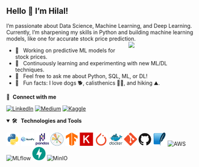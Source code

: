 ## Hello 👋 I’m Hilal!
I’m passionate about Data Science, Machine Learning, and Deep Learning. Currently, I’m sharpening my skills in Python and building machine learning models, like one for accurate stock price prediction.
<img align="right" src="https://media1.giphy.com/media/13HgwGsXF0aiGY/giphy.gif" width="180"/>
- 🔭 &nbsp; Working on predictive ML models for stock prices.
- 🌱 &nbsp; Continuously learning and experimenting with new ML/DL techniques.
- 💬 &nbsp; Feel free to ask me about Python, SQL, ML, or DL!
- 🌟 &nbsp; Fun facts: I love dogs 🐕, calisthenics 🤸🏽, and hiking ⛰️.
  
🔗 &nbsp;**Connect with me**  
<p align="left"> <a href="https://www.linkedin.com/in/hilal-alpak-98173b130/" target="_blank"><img src="https://raw.githubusercontent.com/rahuldkjain/github-profile-readme-generator/master/src/images/icons/Social/linked-in-alt.svg" alt="LinkedIn" width="35"/></a> <a href="https://medium.com/@hhilalalpak" target="_blank"><img src="https://raw.githubusercontent.com/rahuldkjain/github-profile-readme-generator/master/src/images/icons/Social/medium.svg" alt="Medium" width="35"/></a> <a href="https://www.kaggle.com/hilalalpak" target="_blank"><img src="https://raw.githubusercontent.com/rahuldkjain/github-profile-readme-generator/master/src/images/icons/Social/kaggle.svg" alt="Kaggle" width="35"/></a> </p>

<details open><summary><b>🛠️ &nbsp;&nbsp;Technologies&nbsp;and&nbsp;Tools</b></summary><br/
<p align="left"> <img src="https://raw.githubusercontent.com/devicons/devicon/master/icons/python/python-original.svg" alt="Python" width="35" /> <img src="https://raw.githubusercontent.com/devicons/devicon/master/icons/numpy/numpy-original-wordmark.svg" alt="NumPy" width="35" /> <img src="https://raw.githubusercontent.com/devicons/devicon/master/icons/pandas/pandas-original-wordmark.svg" alt="Pandas" width="35" /> <img src="https://raw.githubusercontent.com/devicons/devicon/master/icons/matplotlib/matplotlib-original.svg" alt="Matplotlib" width="35" /> <img src="https://raw.githubusercontent.com/devicons/devicon/master/icons/tensorflow/tensorflow-original.svg" alt="TensorFlow" width="35" /> <img src="https://raw.githubusercontent.com/devicons/devicon/master/icons/keras/keras-original.svg" alt="Keras" width="35" /> <img src="https://raw.githubusercontent.com/devicons/devicon/master/icons/pytorch/pytorch-original.svg" alt="PyTorch" width="35" /> <img src="https://raw.githubusercontent.com/devicons/devicon/master/icons/docker/docker-original-wordmark.svg" alt="Docker" width="35" /> <img src="https://raw.githubusercontent.com/devicons/devicon/master/icons/git/git-original.svg" alt="Git" width="35" /> <img src="https://raw.githubusercontent.com/devicons/devicon/master/icons/github/github-original.svg" alt="GitHub" width="35" /> <img src="https://raw.githubusercontent.com/devicons/devicon/master/icons/sqlite/sqlite-original.svg" alt="SQL" width="35" /> <img src="https://raw.githubusercontent.com/devicons/devicon/master/icons/aws/aws-original.svg" alt="AWS" width="35" /> <img src="https://user-images.githubusercontent.com/17848490/219058675-ae83b435-7432-4628-8f08-86e7a29d8fb4.svg" alt="MLflow" width="35" /> <img src="https://raw.githubusercontent.com/devicons/devicon/master/icons/fastapi/fastapi-original.svg" alt="FastAPI" width="35" /> <img src="https://min.io/resources/img/logo/MINIO_wordmark.png" alt="MinIO" width="35" /> </p>
